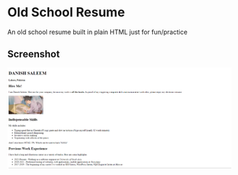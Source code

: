 # Old School Resume

An old school resume built in plain HTML just for fun/practice

## Screenshot

![Old School Resume](https://github.com/mrdanishsaleem/old-school-resume/blob/main/images/eresume.png)